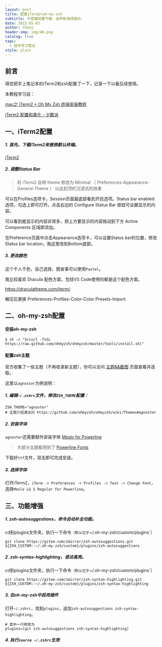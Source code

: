 ```yaml
---
layout: post
title: 配置iTerm2+oh-my-zsh
subtitle: 今夜偏知春气暖，虫声新透绿窗纱。
date: 2022-05-03
author: Chevy
header-img: img/48.png
catalog: true
tags:
  - 技术学习笔记
style: plain
---
```


## 前言

得空把手上笔记本的iTerm2和zsh配置了一下，记录一下以备后续使用。

本教程学习自：

 [mac之 iTerm2 + Oh My Zsh 终端安装教程](https://segmentfault.com/a/1190000039834490)

[iTerm2 配置和美化 - 少数派](https://sspai.com/post/63241)

## 一、iTerm2配置

##### 1. 首先，下载iTerm2来替换默认终端。

[iTerm2](https://iterm2.com/)

##### 2. 调整Status Bar

> 将 iTerm2 自带 theme 修改为 Minimal （ Preferences-Appearance-General-Theme ） 以达到顶栏沉浸式的效果

可以在Profiles选项卡，Session页面最底部看到开启选项。Status bar enabled 选项，勾选上即可打开。点击右边的 Configure Status Bar 按钮可设置显示的内容。

可以看到能显示的内容非常多，把上方要显示的内容拖动到下方 Active Components 区域即添加。

在Preference页面中点击Appearance选项卡，可以设置Status bar的位置，修改 Status bar location，我这里改到Bottom底部。

##### 3. 更改颜色

这个千人千色，自己选择，图省事可以使用`Pastel`。

我比较喜欢 Dracula 配色方案，包括VS Code使用的都是这个配色方案。

https://draculatheme.com/iterm/

解压后更换 Preferences-Profiles-Color-Color Presets-Import

## 二、oh-my-zsh配置

#### 安装oh-my-zsh

```shell
$ sh -c "$(curl -fsSL https://raw.github.com/ohmyzsh/ohmyzsh/master/tools/install.sh)"
```

#### 配置zsh主题

官方收集了一些主题（不再收录新主题），你可以访问 [主题&&截图](https://link.segmentfault.com/?enc=aDW7xc41dkkS79ruBVrMGw%3D%3D.3YV5GoIDAAZ%2BskOnXORZegKkcY6KZO0UB8HNU7TNE0VTfYLLIJwJJ359Ub5r5Yd5) 页面查看并选取。

这里以`agnoster`为例说明：

##### 1. 编辑`~/.zshrc`文件，修改`ZSH_THEME`配置：

```shell
ZSH_THEME="agnoster"
# 主题介绍请访问 https://github.com/ohmyzsh/ohmyzsh/wiki/Themes#agnoster
```

##### 2. 安装字体

`agnoster`还需要额外安装字体 [Meslo for Powerline](https://link.segmentfault.com/?enc=p3GGdzD5QiU2oD9xph3idg%3D%3D.3jLGEWKkhme9u8aCe6J8TS3uAzAgO6ilqAGGlARLiuSimyuQFbzzDPS5PG3n%2BUfo%2FUdwRENiRy11ZEZT1Zeg1tKvtgEYacQQRq2vYl1SQmbxGnT5Q%2BdZ77G25LSxdjqq4LitncGBjkvcB594ugel8A%3D%3D)

> 大部分主题都用到了 [Powerline Fonts](https://link.segmentfault.com/?enc=TGAWWFk%2BzfFPV7VhaE84Ug%3D%3D.uD%2B7fP3%2FQaTygbMIBPFIFzIMPaRFuGqpCjK4FCrutVwHAsKenZy9taoBbbjVK9NL)

下载好`ttf`文件，双击即可完成安装。

##### 3. 选择字体

打开iTerm2，`iTerm -> Preferences -> Profiles -> Text -> Change Font`，选择`Meslo LG S Regular for Powerline`。

## 三、功能增强

##### 1. zsh-autosuggestions，命令自动补全功能。

cd到plugins文件夹，执行一下命令`（默认位于`~/.oh-my-zsh/custom/plugins`）

```shell
git clone https://gitee.com/imirror/zsh-autosuggestions.git ${ZSH_CUSTOM:-~/.oh-my-zsh/custom}/plugins/zsh-autosuggestions
```

##### 2. zsh-syntax-highlighting，语法高亮。

cd到plugins文件夹，执行一下命令`（默认位于`~/.oh-my-zsh/custom/plugins`）

```shell
git clone https://gitee.com/imirror/zsh-syntax-highlighting.git ${ZSH_CUSTOM:-~/.oh-my-zsh/custom}/plugins/zsh-syntax-highlighting
```

##### 3. 在oh-my-zsh中启用插件

打开`~/.zshrc`，找到`plugins`，追加`zsh-autosuggestions zsh-syntax-highlighting`。

```shell
# 其中一行修改为
plugins=(git zsh-autosuggestions zsh-syntax-highlighting)
```

##### 4. 执行`source ~/.zshrc`生效

